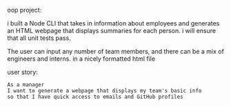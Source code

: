   oop project:

 i built a Node CLI that takes in information about employees and generates an HTML webpage that displays summaries for each person. i will ensure that all unit tests pass.

 The user can input any number of team members, and there can  be a mix of engineers and interns. in a nicely formatted html file


 user story:
```
As a manager
I want to generate a webpage that displays my team's basic info
so that I have quick access to emails and GitHub profiles
```







